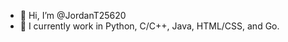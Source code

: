 - 👋 Hi, I’m @JordanT25620
- 👀 I currently work in Python, C/C++, Java, HTML/CSS, and Go.

<!---
JordanT25620/JordanT25620 is a ✨ special ✨ repository because its `README.md` (this file) appears on your GitHub profile.
You can click the Preview link to take a look at your changes.
--->
